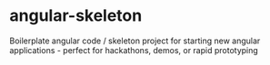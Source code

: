 # angular-skeleton
Boilerplate angular code / skeleton project for starting new angular applications - perfect for hackathons, demos, or rapid prototyping 
